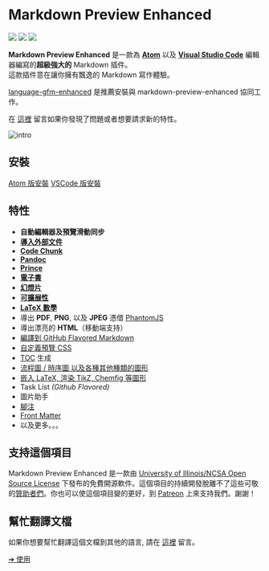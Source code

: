 # Markdown Preview Enhanced

[![](https://img.shields.io/github/tag/shd101wyy/markdown-preview-enhanced.svg)](https://github.com/shd101wyy/markdown-preview-enhanced/releases) ![](https://img.shields.io/apm/dm/markdown-preview-enhanced.svg)  [![](https://img.shields.io/github/stars/shd101wyy/markdown-preview-enhanced.svg?style=social&label=Star)](https://github.com/shd101wyy/markdown-preview-enhanced)  

**Markdown Preview Enhanced** 是一款為 [**Atom**](https://atom.io/packages/markdown-preview-enhanced) 以及 [**Visual Studio Code**](https://marketplace.visualstudio.com/items?itemName=shd101wyy.markdown-preview-enhanced) 編輯器編寫的**超級強大的** Markdown 插件。    
這款插件意在讓你擁有飄逸的 Markdown 寫作體驗。

[language-gfm-enhanced](https://atom.io/packages/language-gfm-enhanced) 是推薦安裝與 markdown-preview-enhanced 協同工作。  


在 [這裡](https://github.com/shd101wyy/markdown-preview-enhanced/issues) 留言如果你發現了問題或者想要請求新的特性。

![intro](https://user-images.githubusercontent.com/1908863/28227953-eb6eefa4-68a1-11e7-8769-96ea83facf3b.png)

## 安裝
[Atom 版安裝](zh-tw/installation.md)
[VSCode 版安裝](zh-tw/vscode-installation.md)

## 特性

- **自動編輯器及預覽滑動同步**  
- **[導入外部文件](zh-tw/file-imports.md)**
- **[Code Chunk](zh-tw/code-chunk.md)**
- **[Pandoc](zh-tw/pandoc.md)**
- **[Prince](zh-tw/prince.md)**  
- **[電子書](zh-tw/ebook.md)**
- **[幻燈片](zh-tw/presentation.md)**
- **[可擴展性](developer.md?id=how-to-write-extensions)**
- **[LaTeX 數學](zh-tw/math.md)**  
- 導出 **PDF**, **PNG**, 以及 **JPEG** 憑借 [PhantomJS](zh-tw/phantomjs.md)   
- 導出漂亮的 **HTML**（移動端支持）  
- [編譯到 GitHub Flavored Markdown](zh-tw/markdown.md)
- [自定義預覽 CSS](zh-tw/customize-css.md)  
- [TOC](zh-tw/toc.md) 生成  
- [流程圖 / 時序圖 以及各種其他種類的圖形](zh-tw/graphs.md)
- [嵌入 LaTeX, 渲染 TikZ, Chemfig 等圖形](zh-tw/code-chunk.md?id=latex)
- Task List *(Github Flavored)*  
- 圖片助手
- [腳注](https://github.com/shd101wyy/markdown-preview-enhanced/issues/35)  
- [Front Matter](https://github.com/shd101wyy/markdown-preview-enhanced/issues/100)
- 以及更多。。。

## 支持這個項目
Markdown Preview Enhanced 是一款由 [University of Illinois/NCSA Open Source License](LICENSE.md) 下發布的免費開源軟件。這個項目的持續開發脫離不了這些可敬的[贊助者們](backers.md)。你也可以使這個項目變的更好，到 [Patreon](https://www.patreon.com/shd101wyy) 上來支持我們。謝謝！

## 幫忙翻譯文檔
如果你想要幫忙翻譯這個文檔到其他的語言, 請在 [這裡](https://github.com/shd101wyy/markdown-preview-enhanced/issues) 留言。      

[➔ 使用](zh-tw/usages.md)